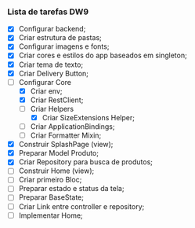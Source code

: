 ### Lista de tarefas DW9

- [x] Configurar backend;
- [x] Criar estrutura de pastas;
- [x] Configurar imagens e fonts;
- [x] Criar cores e estilos do app baseados em singleton;
- [x] Criar tema de texto;
- [x] Criar Delivery Button;
- [ ] Configurar Core
  - [x] Criar env;
  - [x] Criar RestClient;
  - [ ] Criar Helpers
      - [x] Criar SizeExtensions Helper;
  - [ ] Criar ApplicationBindings;
  - [ ] Criar Formatter Mixin;
- [x] Construir SplashPage (view);  
- [x] Preparar Model Produto;
- [x] Criar Repository para busca de produtos;
- [ ] Construir Home (view);
- [ ] Criar primeiro Bloc;
- [ ] Preparar estado e status da tela;
- [ ] Preparar BaseState;
- [ ] Criar Link entre controller e repository;
- [ ] Implementar Home;